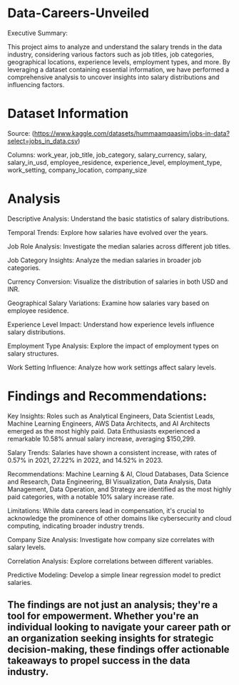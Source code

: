 # Data-Careers-Unveiled
Executive Summary:

This project aims to analyze and understand the salary trends in the data industry, considering various factors such as job titles, job categories, geographical locations, experience levels, employment types, and more. By leveraging a dataset containing essential information, we have performed a comprehensive analysis to uncover insights into salary distributions and influencing factors.

# Dataset Information
Source: (https://www.kaggle.com/datasets/hummaamqaasim/jobs-in-data?select=jobs_in_data.csv)

Columns: work_year, job_title, job_category, salary_currency, salary, salary_in_usd, employee_residence, experience_level, employment_type, work_setting, company_location, company_size

# Analysis
Descriptive Analysis: Understand the basic statistics of salary distributions.

Temporal Trends: Explore how salaries have evolved over the years.

Job Role Analysis: Investigate the median salaries across different job titles.

Job Category Insights: Analyze the median salaries in broader job categories.

Currency Conversion: Visualize the distribution of salaries in both USD and INR.

Geographical Salary Variations: Examine how salaries vary based on employee residence.

Experience Level Impact: Understand how experience levels influence salary distributions.

Employment Type Analysis: Explore the impact of employment types on salary structures.

Work Setting Influence: Analyze how work settings affect salary levels.

# Findings and Recommendations:

Key Insights: Roles such as Analytical Engineers, Data Scientist Leads, Machine Learning Engineers, AWS Data Architects, and AI Architects emerged as the most highly paid. Data Enthusiasts experienced a remarkable 10.58% annual salary increase, averaging $150,299.

Salary Trends: Salaries have shown a consistent increase, with rates of 0.57% in 2021, 27.22% in 2022, and 14.52% in 2023.

Recommendations: Machine Learning & AI, Cloud Databases, Data Science and Research, Data Engineering, BI Visualization, Data Analysis, Data Management, Data Operation, and Strategy are identified as the most highly paid categories, with a notable 10% salary increase rate.

Limitations: While data careers lead in compensation, it's crucial to acknowledge the prominence of other domains like cybersecurity and cloud computing, indicating broader industry trends.

Company Size Analysis: Investigate how company size correlates with salary levels.

Correlation Analysis: Explore correlations between different variables.

Predictive Modeling: Develop a simple linear regression model to predict salaries.

## The findings are not just an analysis; they're a tool for empowerment. Whether you're an individual looking to navigate your career path or an organization seeking insights for strategic decision-making, these findings offer actionable takeaways to propel success in the data industry.


